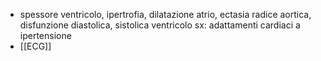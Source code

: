 + spessore ventricolo, ipertrofia, dilatazione atrio, ectasia radice aortica, disfunzione diastolica, sistolica ventricolo sx: adattamenti cardiaci a ipertensione
+ [[ECG]]